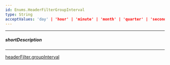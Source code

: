 ```yaml
---
id: Enums.HeaderFilterGroupInterval
type: String
acceptValues: 'day' | 'hour' | 'minute' | 'month' | 'quarter' | 'second' | 'year'
---
```

---
##### shortDescription
<!-- Description goes here -->

---
<!-- Description goes here -->
[headerFilter.groupInterval](_hidden\GridBaseColumn\headerFilter\groupInterval.md)